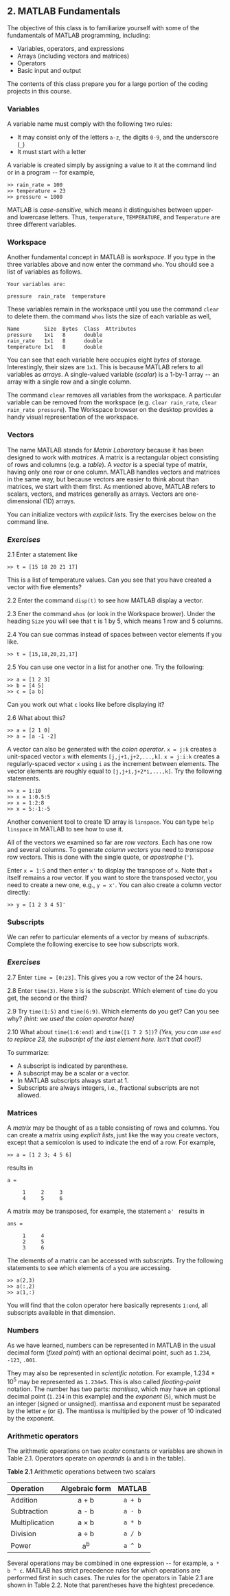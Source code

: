## 2. MATLAB Fundamentals

The objective of this class is to familiarize yourself with some of the fundamentals of MATLAB programming, including:
* Variables, operators, and expressions
* Arrays (including vectors and matrices)
* Operators
* Basic input and output

The contents of this class prepare you for a large portion of the coding projects in this course.

### Variables

A variable name must comply with the following two rules:
* It may consist only of the letters `a-z`, the digits `0-9`, and the underscore (`_`)
* It must start with a letter

A variable is created simply by assigning a value to it at the command lind or in a program -- for example, 
```
>> rain_rate = 100
>> temperature = 23
>> pressure = 1000
```

MATLAB is _case-sensitive_, which means it distinguishes between upper- and lowercase letters. Thus, `temperature`, `TEMPERATURE`, and `Temperature` are three different variables.  

### Workspace

Another fundamental concept in MATLAB is _workspace_. If you type in the three variables above and now enter the command `who`. You should see a list of variables as follows.
```
Your variables are:

pressure  rain_rate  temperature  
```

These variables remain in the workspace until you use the command `clear` to delete them. the command `whos` lists the size of each variable as well,
```
Name        Size  Bytes  Class  Attributes
pressure	1x1   8      double
rain_rate	1x1   8      double
temperature	1x1   8      double
```
You can see that each variable here occupies eight _bytes_ of storage. Interestingly, their sizes are `1x1`. This is because MATLAB refers to all variables as _arrays_. A single-valued variable (_scalar_) is a 1-by-1 array -- an array with a single row and a single column.

The command `clear` removes all variables from the workspace. A particular variable can be removed from the workspace (e.g. `clear rain_rate`, `clear rain_rate pressure`). The Workspace browser on the desktop provides a handy visual representation of the workspace.

### Vectors

The name MATLAB stands for _Matrix Laboratory_ because it has been designed to work with _matrices_. A matrix is a rectangular object consisting of rows and columns (e.g. a _table_). A _vector_ is a special type of matrix, having only one row or one column. MATLAB handles vectors and matrices in the same way, but because vectors are easier to think about than matrices, we start with them first. As mentioned above, MATLAB refers to scalars, vectors, and matrices generally as arrays. Vectors are one-dimensional (1D) arrays.

You can initialize vectors with _explicit lists_. Try the exercises below on the command line. 

### _Exercises_

2.1 Enter a statement like
```
>> t = [15 18 20 21 17]
```
This is a list of temperature values. Can you see that you have created a vector with five elements?

2.2 Enter the command `disp(t)` to see how MATLAB display a vector.

2.3 Ener the command `whos` (or look in the Workspace brower). Under the heading `Size` you will see that `t` is 1 by 5, which means 1 row and 5 columns.

2.4 You can sue commas instead of spaces between vector elements if you like.
```
>> t = [15,18,20,21,17]
```

2.5 You can use one vector in a list for another one. Try the following:
```
>> a = [1 2 3]
>> b = [4 5]
>> c = [a b]
```
Can you work out what `c` looks like before displaying it?

2.6 What about this?
```
>> a = [2 1 0]
>> a = [a -1 -2]
```

A vector can also be generated with the _colon operator_. `x = j:k` creates a unit-spaced vector `x` with elements `[j,j+1,j+2,...,k]`. `x = j:i:k` creates a regularly-spaced vector `x` using `i` as the increment between elements. The vector elements are roughly equal to `[j,j+i,j+2*i,...,k]`. Try the following statements.
```
>> x = 1:10
>> x = 1:0.5:5
>> x = 1:2:8
>> x = 5:-1:-5
```
Another convenient tool to create 1D array is `linspace`. You can type `help linspace` in MATLAB to see how to use it.

All of the vectors we examined so far are _row vectors_. Each has one row and several columns. To generate _column vectors_ you need to _transpose_ row vectors. This is done with the single quote, or _apostrophe_ (`'`). 

Enter `x = 1:5` and then enter `x'` to display the transpose of `x`. Note that `x` itself remains a row vector. If you want to store the transposed vector, you need to create a new one, e.g., `y = x'`. You can also create a column vector directly:
```
>> y = [1 2 3 4 5]'
```

### Subscripts

We can refer to particular elements of a vector by means of _subscripts_. Complete the following exercise to see how subscripts work.

### _Exercises_

2.7 Enter `time = [0:23]`. This gives you a row vector of the 24 hours.

2.8 Enter `time(3)`. Here `3` is is the _subscript_. Which element of `time` do you get, the second or the third?

2.9 Try `time(1:5)` and `time(6:9)`. Which elements do you get? Can you see why? _(hint: we used the colon operator here)_

2.10 What about `time(1:6:end)` and `time([1 7 2 5])`? _(Yes, you can use `end` to replace 23, the subscript of the last element here. Isn't that cool?)_

To summarize:
* A subscript is indicated by parenthese.
* A subscript may be a scalar or a vector.
* In MATLAB subscripts always start at 1.
* Subscripts are always integers, i.e., fractional subscripts are not allowed.

### Matrices

A _matrix_ may be thought of as a table consisting of rows and columns. You can create a matrix using _explicit lists_, just like the way you create vectors, except that a semicolon is used to indicate the end of a row. For example,
```
>> a = [1 2 3; 4 5 6]
```
results in 
```
a =

     1     2     3
     4     5     6
```

A matrix may be transposed, for example, the statement `a' ` results in
```
ans =

     1     4
     2     5
     3     6
```

The elements of a matrix can be accessed with _subscripts_. Try the following statements to see which elements of `a` you are accessing.
```
>> a(2,3)
>> a(:,2)
>> a(1,:)
```
You will find that the colon operator here basically represents `1:end`, all subscripts available in that dimension.

### Numbers

As we have learned, numbers can be represented in MATLAB in the usual decimal form (_fixed point_) with an optional decimal point, such as `1.234`, `-123`, `.001`.

They may also be represented in _scientific notation_. For example, 1.234 <span>&#215;</span> 10<sup>5</sup> may be represented as `1.234e5`. This is also called _floating-point_ notation. The number has two parts: _mantissa_, which may have an optional decimal point (`1.234` in this example) and the _exponent_ (`5`), which must be an integer (signed or unsigned). mantissa and exponent must be separated by the letter `e` (or `E`). The mantissa is multiplied by the power of 10 indicated by the exponent.

### Arithmetic operators

The arithmetic operations on two _scalar_ constants or variables are shown in Table 2.1. Operators operate on _operands_ (`a` and `b` in the table).

**Table 2.1** Arithmetic operations between two scalars

| Operation      | Algebraic form | MATLAB  |
|:-------------- |:--------------:|:-------:|
| Addition       |  a + b         | `a + b` |
| Subtraction    |  a - b         | `a - b` |
| Multiplication |  a <span>&#215;</span> b | `a * b` |
| Division       |  a <span>&#247;</span> b | `a / b` |
| Power          |  a<sup>b</sup> | `a ^ b` |

Several operations may be combined in one expression -- for example, `a * b ^ c`. MATLAB has strict precedence rules for which operations are performed first in such cases. The rules for the operators in Table 2.1  are shown in Table 2.2. Note that parentheses have the hightest precedence.







